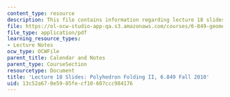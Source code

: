 ```yaml
---
content_type: resource
description: This file contains information regarding lecture 18 slides.
file: https://ol-ocw-studio-app-qa.s3.amazonaws.com/courses/6-849-geometric-folding-algorithms-linkages-origami-polyhedra-fall-2012/13c52a670e5985fecf10607ccc984176_MIT6_849F12_slidesL18.pdf
file_type: application/pdf
learning_resource_types:
- Lecture Notes
ocw_type: OCWFile
parent_title: Calendar and Notes
parent_type: CourseSection
resourcetype: Document
title: 'Lecture 18 Slides: Polyhedron Folding II, 6.849 Fall 2010'
uid: 13c52a67-0e59-85fe-cf10-607ccc984176
---
```

